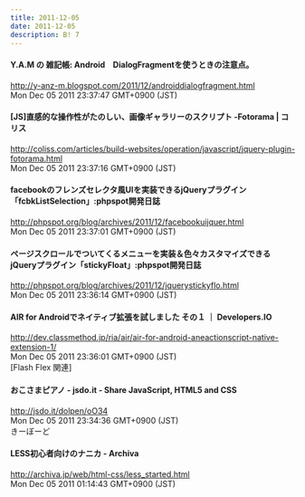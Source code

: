 ```yaml
---
title: 2011-12-05
date: 2011-12-05
description: B! 7
---
```


#### Y.A.M の 雑記帳: Android　DialogFragmentを使うときの注意点。
http://y-anz-m.blogspot.com/2011/12/androiddialogfragment.html<br>
Mon Dec 05 2011 23:37:47 GMT+0900 (JST)<br>


####   [JS]直感的な操作性がたのしい、画像ギャラリーのスクリプト -Fotorama | コリス
http://coliss.com/articles/build-websites/operation/javascript/jquery-plugin-fotorama.html<br>
Mon Dec 05 2011 23:37:16 GMT+0900 (JST)<br>


#### facebookのフレンズセレクタ風UIを実装できるjQueryプラグイン「fcbkListSelection」:phpspot開発日誌
http://phpspot.org/blog/archives/2011/12/facebookuijquer.html<br>
Mon Dec 05 2011 23:37:01 GMT+0900 (JST)<br>


#### ページスクロールでついてくるメニューを実装＆色々カスタマイズできるjQueryプラグイン「stickyFloat」:phpspot開発日誌
http://phpspot.org/blog/archives/2011/12/jquerystickyflo.html<br>
Mon Dec 05 2011 23:36:14 GMT+0900 (JST)<br>


#### AIR for Androidでネイティブ拡張を試しました その１ ｜ Developers.IO
http://dev.classmethod.jp/ria/air/air-for-android-aneactionscript-native-extension-1/<br>
Mon Dec 05 2011 23:36:01 GMT+0900 (JST)<br>
[Flash Flex 関連]


#### おこさまピアノ - jsdo.it - Share JavaScript, HTML5 and CSS
http://jsdo.it/dolpen/oO34<br>
Mon Dec 05 2011 23:34:36 GMT+0900 (JST)<br>
きーぼーど


#### LESS初心者向けのナニカ - Archiva
http://archiva.jp/web/html-css/less_started.html<br>
Mon Dec 05 2011 01:14:43 GMT+0900 (JST)<br>


